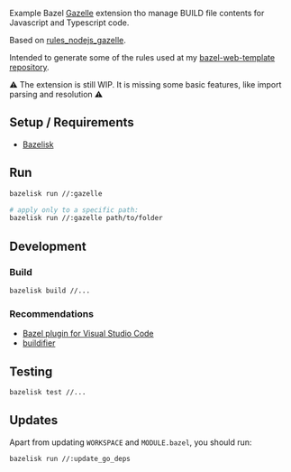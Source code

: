 
Example Bazel [Gazelle](https://github.com/bazelbuild/bazel-gazelle) extension tho manage BUILD file contents for Javascript and Typescript code. 

Based on [rules_nodejs_gazelle](https://github.com/benchsci/rules_nodejs_gazelle).

Intended to generate some of the rules used at my [bazel-web-template repository](https://github.com/Kartones/bazel-web-template).


⚠️ The extension is still WIP. It is missing some basic features, like import parsing and resolution ⚠️


## Setup / Requirements

- [Bazelisk](https://github.com/bazelbuild/bazelisk)


## Run

```bash
bazelisk run //:gazelle

# apply only to a specific path:
bazelisk run //:gazelle path/to/folder
```


## Development

### Build

```bash
bazelisk build //...
```


### Recommendations

- [Bazel plugin for Visual Studio Code](https://marketplace.visualstudio.com/items?itemName=BazelBuild.vscode-bazel)
- [buildifier](https://github.com/bazelbuild/buildtools)


## Testing

```bash
bazelisk test //...
```


## Updates

Apart from updating `WORKSPACE` and `MODULE.bazel`, you should run:

```bash
bazelisk run //:update_go_deps
```
